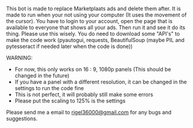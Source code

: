 This bot is made to replace Marketplaats ads and delete them after.
It is made to run when your not using your computer (It uses the movement of the cursor).
You have to login to your account, open the page that is available to everyone that shows all your ads.
Then run it and see it do its thing.
Please use this wisely.
You do need to download some "API's" to make the code work (pyautogui, requests, BeautifulSoup (maybe PIL and pytesseract if needed later when the code is done))

WARNING:
- For now, this only works on 16 : 9, 1080p panels (This should be changed in the future)
- If you have a panel with a different resolution, it can be changed in the settings to run the code fine
- This is not perfect, it will probably still make some errors
- Please put the scaling to 125% is the settings

Please send me a email to rigel36000@gmail.com for any bugs and suggestions.
